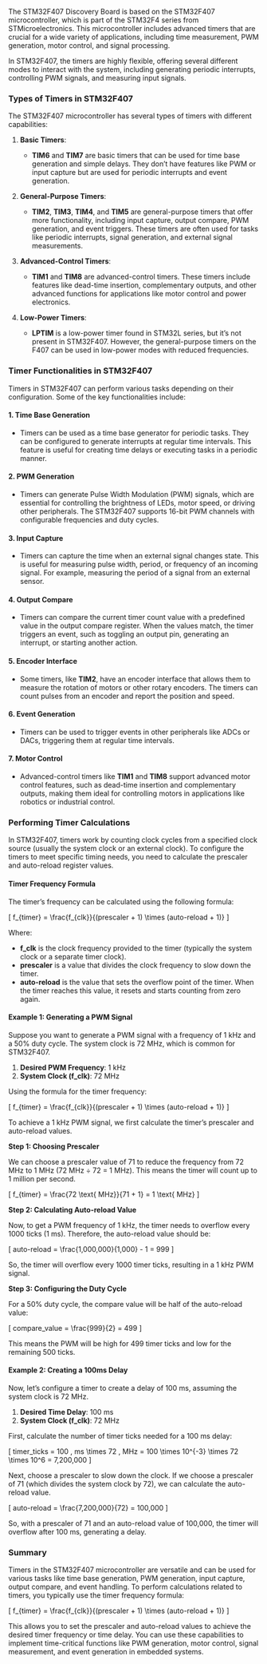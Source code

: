 The STM32F407 Discovery Board is based on the STM32F407 microcontroller, which is part of the STM32F4 series from STMicroelectronics. This microcontroller includes advanced timers that are crucial for a wide variety of applications, including time measurement, PWM generation, motor control, and signal processing.

In STM32F407, the timers are highly flexible, offering several different modes to interact with the system, including generating periodic interrupts, controlling PWM signals, and measuring input signals.

### Types of Timers in STM32F407

The STM32F407 microcontroller has several types of timers with different capabilities:

1. **Basic Timers**:
   - **TIM6** and **TIM7** are basic timers that can be used for time base generation and simple delays. They don’t have features like PWM or input capture but are used for periodic interrupts and event generation.
   
2. **General-Purpose Timers**:
   - **TIM2**, **TIM3**, **TIM4**, and **TIM5** are general-purpose timers that offer more functionality, including input capture, output compare, PWM generation, and event triggers. These timers are often used for tasks like periodic interrupts, signal generation, and external signal measurements.

3. **Advanced-Control Timers**:
   - **TIM1** and **TIM8** are advanced-control timers. These timers include features like dead-time insertion, complementary outputs, and other advanced functions for applications like motor control and power electronics.

4. **Low-Power Timers**:
   - **LPTIM** is a low-power timer found in STM32L series, but it’s not present in STM32F407. However, the general-purpose timers on the F407 can be used in low-power modes with reduced frequencies.

### Timer Functionalities in STM32F407

Timers in STM32F407 can perform various tasks depending on their configuration. Some of the key functionalities include:

#### 1. **Time Base Generation**
   - Timers can be used as a time base generator for periodic tasks. They can be configured to generate interrupts at regular time intervals. This feature is useful for creating time delays or executing tasks in a periodic manner.
   
#### 2. **PWM Generation**
   - Timers can generate Pulse Width Modulation (PWM) signals, which are essential for controlling the brightness of LEDs, motor speed, or driving other peripherals. The STM32F407 supports 16-bit PWM channels with configurable frequencies and duty cycles.
   
#### 3. **Input Capture**
   - Timers can capture the time when an external signal changes state. This is useful for measuring pulse width, period, or frequency of an incoming signal. For example, measuring the period of a signal from an external sensor.

#### 4. **Output Compare**
   - Timers can compare the current timer count value with a predefined value in the output compare register. When the values match, the timer triggers an event, such as toggling an output pin, generating an interrupt, or starting another action.

#### 5. **Encoder Interface**
   - Some timers, like **TIM2**, have an encoder interface that allows them to measure the rotation of motors or other rotary encoders. The timers can count pulses from an encoder and report the position and speed.

#### 6. **Event Generation**
   - Timers can be used to trigger events in other peripherals like ADCs or DACs, triggering them at regular time intervals.

#### 7. **Motor Control**
   - Advanced-control timers like **TIM1** and **TIM8** support advanced motor control features, such as dead-time insertion and complementary outputs, making them ideal for controlling motors in applications like robotics or industrial control.

### Performing Timer Calculations

In STM32F407, timers work by counting clock cycles from a specified clock source (usually the system clock or an external clock). To configure the timers to meet specific timing needs, you need to calculate the prescaler and auto-reload register values.

#### Timer Frequency Formula

The timer’s frequency can be calculated using the following formula:

\[
f_{timer} = \frac{f_{clk}}{(prescaler + 1) \times (auto-reload + 1)}
\]

Where:
- **f_clk** is the clock frequency provided to the timer (typically the system clock or a separate timer clock).
- **prescaler** is a value that divides the clock frequency to slow down the timer.
- **auto-reload** is the value that sets the overflow point of the timer. When the timer reaches this value, it resets and starts counting from zero again.

#### Example 1: Generating a PWM Signal

Suppose you want to generate a PWM signal with a frequency of 1 kHz and a 50% duty cycle. The system clock is 72 MHz, which is common for STM32F407.

1. **Desired PWM Frequency**: 1 kHz
2. **System Clock (f_clk)**: 72 MHz

Using the formula for the timer frequency:

\[
f_{timer} = \frac{f_{clk}}{(prescaler + 1) \times (auto-reload + 1)}
\]

To achieve a 1 kHz PWM signal, we first calculate the timer’s prescaler and auto-reload values.

**Step 1: Choosing Prescaler**

We can choose a prescaler value of 71 to reduce the frequency from 72 MHz to 1 MHz (72 MHz ÷ 72 = 1 MHz). This means the timer will count up to 1 million per second.

\[
f_{timer} = \frac{72 \text{ MHz}}{71 + 1} = 1 \text{ MHz}
\]

**Step 2: Calculating Auto-reload Value**

Now, to get a PWM frequency of 1 kHz, the timer needs to overflow every 1000 ticks (1 ms). Therefore, the auto-reload value should be:

\[
auto-reload = \frac{1,000,000}{1,000} - 1 = 999
\]

So, the timer will overflow every 1000 timer ticks, resulting in a 1 kHz PWM signal.

**Step 3: Configuring the Duty Cycle**

For a 50% duty cycle, the compare value will be half of the auto-reload value:

\[
compare\_value = \frac{999}{2} = 499
\]

This means the PWM will be high for 499 timer ticks and low for the remaining 500 ticks.

#### Example 2: Creating a 100ms Delay

Now, let’s configure a timer to create a delay of 100 ms, assuming the system clock is 72 MHz.

1. **Desired Time Delay**: 100 ms
2. **System Clock (f_clk)**: 72 MHz

First, calculate the number of timer ticks needed for a 100 ms delay:

\[
timer\_ticks = 100 \, ms \times 72 \, MHz = 100 \times 10^{-3} \times 72 \times 10^6 = 7,200,000
\]

Next, choose a prescaler to slow down the clock. If we choose a prescaler of 71 (which divides the system clock by 72), we can calculate the auto-reload value.

\[
auto-reload = \frac{7,200,000}{72} = 100,000
\]

So, with a prescaler of 71 and an auto-reload value of 100,000, the timer will overflow after 100 ms, generating a delay.

### Summary

Timers in the STM32F407 microcontroller are versatile and can be used for various tasks like time base generation, PWM generation, input capture, output compare, and event handling. To perform calculations related to timers, you typically use the timer frequency formula:

\[
f_{timer} = \frac{f_{clk}}{(prescaler + 1) \times (auto-reload + 1)}
\]

This allows you to set the prescaler and auto-reload values to achieve the desired timer frequency or time delay. You can use these capabilities to implement time-critical functions like PWM generation, motor control, signal measurement, and event generation in embedded systems.

